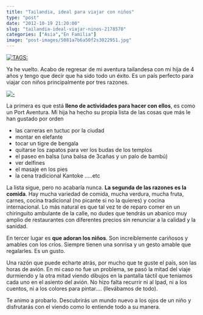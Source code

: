 ```yaml
---
title: "Tailandia, ideal para viajar con niños"
type: "post"
date: "2012-10-19 21:20:00"
slug: "tailandia-ideal-viajar-ninos-2178570"
categories: ["Asia","En Familia"]
image: "post-images/5081a7b6a50f2s3022951.jpg"
---
```


 [![ TAGS:](post-images/5081a7b6a50f2s3022951.jpg "detalle del Gran Palacio en Bangkok by missviajes")](post-images/5081a7b6a50f2s3022951.jpg)

 Ya he vuelto. Acabo de regresar de mi aventura tailandesa con mi hija de 4 años y tengo que decir que ha sido todo un éxito. Es un país perfecto para viajar con niños principalmente por tres razones.

 [![ - ](post-images/5081a720f17des1569562.jpg "granja de elefantes en Chiang Mai by missviajes")](post-images/5081a720f17des1569562.jpg)

 La primera es que está **lleno de actividades para hacer con ellos**, es como un Port Aventura. Mi hija ha hecho su propia lista de las cosas que más le han gustado por orden

- las carreras en tuctuc por la ciudad
- montar en elefante
- tocar un tigre de bengala
- quitarse los zapatos para ver los budas de los templos
- el paseo en balsa (una balsa de 3cañas y un palo de bambú)
- ver delfines
- el masaje en los pies
- la cena tradicional Kantoke .....etc

 La lista sigue, pero no acabaría nunca. **La segunda de las razones es la comida**. Hay mucha variedad de comida, mucha verdura, mucha fruta, carnes, cocina tradicional (no picante si no la quieres) y cocina internacional. Lo más natural es que tal vez te de reparo comer en un chiringuito ambulante de la calle, no dudes que tendrás un abanico muy amplio de restaurantes con diferentes precios sin renunciar a la calidad y la sanidad.

 En tercer lugar es **que adoran los niños**. Son increíblemente cariñosos y amables con los críos. Siempre tienen una sonrisa y un gesto amable que regalarles. Es un gusto.

 Una razón que puede echarte atrás, por mucho que te guste el país, son las horas de avión. En mi caso no fue un problema, se pasó la mitad del viaje durmiendo y la otra mitad viendo dibujos en la pantalla táctil que teniamos cada uno en el asiento del avión. No hizo falta recurrir ni al Ipad, ni a los cuentos, ni a los colores para pintar.... (llevábamos de todo).

 Te animo a probarlo. Descubrirás un mundo nuevo a los ojos de un niño y disfrutarás con el viendo como lo entiende todo a su manera.